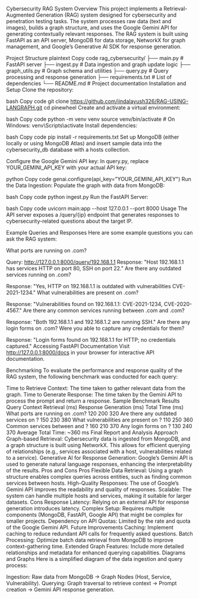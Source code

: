 Cybersecurity RAG System
Overview
This project implements a Retrieval-Augmented Generation (RAG) system designed for cybersecurity and penetration testing tasks. The system processes raw data (text and images), builds a graph structure, and uses the Google Gemini API for generating contextually relevant responses. The RAG system is built using FastAPI as an API server, MongoDB for data storage, NetworkX for graph management, and Google’s Generative AI SDK for response generation.

Project Structure
plaintext
Copy code
rag_cybersecurity/
├── main.py                # FastAPI server
├── ingest.py              # Data ingestion and graph update logic
├── graph_utils.py         # Graph schema and utilities
├── query.py               # Query processing and response generation
├── requirements.txt       # List of dependencies
└── README.md              # Project documentation
Installation and Setup
Clone the repository:

bash
Copy code
git clone https://github.com/jindalayush326/RAG-USING-LANGRAPH.git
cd pinewheel
Create and activate a virtual environment:

bash
Copy code
python -m venv venv
source venv/bin/activate   # On Windows: venv\Scripts\activate
Install dependencies:

bash
Copy code
pip install -r requirements.txt
Set up MongoDB (either locally or using MongoDB Atlas) and insert sample data into the cybersecurity_db database with a hosts collection.

Configure the Google Gemini API key: In query.py, replace YOUR_GEMINI_API_KEY with your actual API key:

python
Copy code
genai.configure(api_key="YOUR_GEMINI_API_KEY")
Run the Data Ingestion: Populate the graph with data from MongoDB:

bash
Copy code
python ingest.py
Run the FastAPI Server:

bash
Copy code
uvicorn main:app --host 127.0.0.1 --port 8000
Usage
The API server exposes a /query/{ip} endpoint that generates responses to cybersecurity-related questions about the target IP.

Example Queries and Responses
Here are some example questions you can ask the RAG system:

What ports are running on <target>.com?

Query: http://127.0.0.1:8000/query/192.168.1.1
Response: "Host 192.168.1.1 has services HTTP on port 80, SSH on port 22."
Are there any outdated services running on <target>.com?

Response: "Yes, HTTP on 192.168.1.1 is outdated with vulnerabilities CVE-2021-1234."
What vulnerabilities are present on <target>.com?

Response: "Vulnerabilities found on 192.168.1.1: CVE-2021-1234, CVE-2020-4567."
Are there any common services running between <target1>.com and <target2>.com?

Response: "Both 192.168.1.1 and 192.168.1.2 are running SSH."
Are there any login forms on <target>.com? Were you able to capture any credentials for them?

Response: "Login forms found on 192.168.1.1 for HTTP; no credentials captured."
Accessing FastAPI Documentation
Visit http://127.0.0.1:8000/docs in your browser for interactive API documentation.

Benchmarking
To evaluate the performance and response quality of the RAG system, the following benchmark was conducted for each query:

Time to Retrieve Context: The time taken to gather relevant data from the graph.
Time to Generate Response: The time taken by the Gemini API to process the prompt and return a response.
Sample Benchmark Results
Query	Context Retrieval (ms)	Response Generation (ms)	Total Time (ms)
What ports are running on <target>.com?	120	200	320
Are there any outdated services on <target>?	150	230	380
What vulnerabilities are present on <target>?	110	250	360
Common services between <target1> and <target2>?	160	210	370
Any login forms on <target>?	130	240	370
Average Total Time: ~360 ms
Final Report and Analysis
Approach
Graph-based Retrieval: Cybersecurity data is ingested from MongoDB, and a graph structure is built using NetworkX. This allows for efficient querying of relationships (e.g., services associated with a host, vulnerabilities related to a service).
Generative AI for Response Generation: Google’s Gemini API is used to generate natural language responses, enhancing the interpretability of the results.
Pros and Cons
Pros
Flexible Data Retrieval: Using a graph structure enables complex queries across entities, such as finding common services between hosts.
High-Quality Responses: The use of Google’s Gemini API improves the readability and quality of responses.
Scalable: The system can handle multiple hosts and services, making it suitable for larger datasets.
Cons
Response Latency: Relying on an external API for response generation introduces latency.
Complex Setup: Requires multiple components (MongoDB, FastAPI, Google API) that might be complex for smaller projects.
Dependency on API Quotas: Limited by the rate and quota of the Google Gemini API.
Future Improvements
Caching: Implement caching to reduce redundant API calls for frequently asked questions.
Batch Processing: Optimize batch data retrieval from MongoDB to improve context-gathering time.
Extended Graph Features: Include more detailed relationships and metadata for enhanced querying capabilities.
Diagrams and Graphs
Here is a simplified diagram of the data ingestion and query process:

Ingestion: Raw data from MongoDB -> Graph Nodes (Host, Service, Vulnerability).
Querying: Graph traversal to retrieve context -> Prompt creation -> Gemini API response generation.

